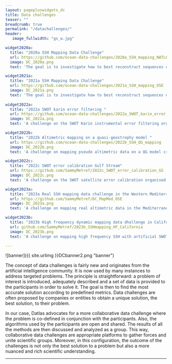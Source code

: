 ```yaml
---
layout: pagepluswidgets_dc
title: Data challenges 
teaser: ""
breadcrumb: true
permalink: "/datachallenges/"
header:
   image_fullwidth: "gs_w.jpg" 

widget2020a:
  title: "2020a SSH Mapping Data Challenge"
  url: https://github.com/ocean-data-challenges/2020a_SSH_mapping_NATL60
  image: DC_2020a.png
  text: 'The goal is to investigate how to best reconstruct sequences of Sea Surface Height (SSH) maps artificial nadir and SWOT satellite altimetry observations. [...]'

widget2021a:
  title: "2021a SSH Mapping Data Challenge"
  url: https://github.com/ocean-data-challenges/2021a_SSH_mapping_OSE
  image: DC_2021a.png
  text: 'The goal is to investigate how to best reconstruct sequences of Sea Surface Height (SSH) maps from real nadir satellite altimetry observations. [...]'
  
widget2022a:
  title: "2022a SWOT karin error filtering "
  url: https://github.com/ocean-data-challenges/2022a_SWOT_karin_error_filtering
  image: DC_2022a.png
  text: 'A challenge on the SWOT Karin instrumental error filtering organised by Datlas, IMT Altlantique and CLS. [...]'

widget2022b:
  title: "2022b Altimetric mapping on a quasi-geostrophy model "
  url: https://github.com/ocean-data-challenges/2022b_SSH_QG_mapping
  image: DC_2022b.png
  text: 'A challenge on mapping pseudo altimetric data on a QG model created by Datlas and MEOM-IGE. [...]'

widget2022c:
  title: "2022c SWOT error calibration Gulf Stream"
  url: https://github.com/SammyMetref/2022c_SWOT_error_calibration_GS
  image: DC_2022c.png
  text: 'A challenge on the SWOT satellite error calibration organised by Datlas, IGE, IMT Altlantique and CLS. [...]'

widget2023a:
  title: "2023a Real SSH mapping data challenge in the Western Mediterranean Sea"
  url: https://github.com/SammyMetref/DC_MapMed_OSE
  image: DC_2023a.png
  text: 'A challenge on mapping real altimetric data in the Mediterranean Sea created by Datlas and MEOM-IGE. [...]'

widget2023b:
  title: "2023b High frequency dynamic mapping data dhallenge in California Xover"
  url: github.com/SammyMetref/2023b_SSHmapping_HF_California
  image: DC_2023b.png
  text: 'A challenge on mapping high frequency SSH with artificial SWOT and nadir data in the Californian SWOT X-over created by Datlas and MEOM-IGE. [...]'

--- 
```


![banner]({{ site.urlimg }}DCbanner2.png "banner")

The concept of data challenges is fairly new and originates from the artificial intelligence community. It is now used by many instances to address targeted problems. The principle is straightforward: a problem of interest is introduced, adequately described and a set of data is provided to the participants in order to solve it. The goal is then to find the most accurate solution according to predefined metrics. Data challenges are often proposed by companies or entities to obtain a unique solution, the best solution, to their problem. 

In our case, Datlas advocates for a more collaborative data challenge where the problem is co-defined in conjunction with the participants. Also, the algorithms used by the participants are open and shared. The results of all the methods are then discussed and analyzed as a group. This way, collaborative data challenges are appropriate platforms to gather forces and unite scientific groups. Moreover, in this configuration, the outcome of the challenges is not only the best solution to a problem but also a more nuanced and rich scientific understanding.
  
---
